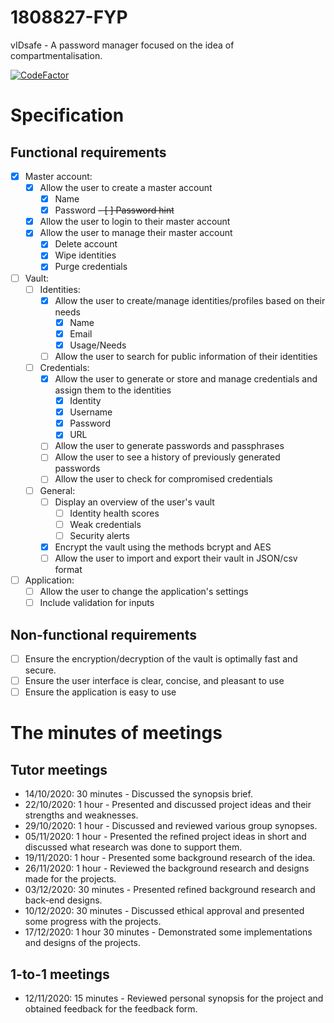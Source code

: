 # 1808827-FYP

vIDsafe - A password manager focused on the idea of compartmentalisation.

[![CodeFactor](https://www.codefactor.io/repository/github/outerme/1808827-fyp/badge)](https://www.codefactor.io/repository/github/outerme/1808827-fyp)

# Specification

## Functional requirements

- [x] Master account:
	- [x] Allow the user to create a master account
		- [x] Name
		- [x] Password
		~~- [ ] Password hint~~
	- [x] Allow the user to login to their master account
	- [x] Allow the user to manage their master account
		- [x] Delete account
		- [x] Wipe identities
		- [x] Purge credentials
- [ ] Vault:
	- [ ] Identities:	
		- [x] Allow the user to create/manage identities/profiles based on their needs
			- [x] Name
			- [x] Email
			- [x] Usage/Needs
		- [ ] Allow the user to search for public information of their identities
	- [ ] Credentials:
		- [x] Allow the user to generate or store and manage credentials and assign them to the identities
			- [x] Identity
			- [x] Username
			- [x] Password
			- [x] URL
		- [ ] Allow the user to generate passwords and passphrases
		- [ ] Allow the user to see a history of previously generated passwords
		- [ ] Allow the user to check for compromised credentials
	- [ ] General:
		- [ ] Display an overview of the user's vault
			- [ ] Identity health scores
			- [ ] Weak credentials
			- [ ] Security alerts
		- [x] Encrypt the vault using the methods bcrypt and AES
		- [ ] Allow the user to import and export their vault in JSON/csv format
- [ ] Application:
	- [ ] Allow the user to change the application's settings
	- [ ] Include validation for inputs

## Non-functional requirements

- [ ] Ensure the encryption/decryption of the vault is optimally fast and secure.
- [ ] Ensure the user interface is clear, concise, and pleasant to use
- [ ] Ensure the application is easy to use

# The minutes of meetings

## Tutor meetings

- 14/10/2020: 30 minutes - Discussed the synopsis brief.
- 22/10/2020: 1 hour - Presented and discussed project ideas and their strengths and weaknesses.
- 29/10/2020: 1 hour - Discussed and reviewed various group synopses.
- 05/11/2020: 1 hour - Presented the refined project ideas in short and discussed what research was done to support them.
- 19/11/2020: 1 hour - Presented some background research of the idea.
- 26/11/2020: 1 hour - Reviewed the background research and designs made for the projects.
- 03/12/2020: 30 minutes - Presented refined background research and back-end designs.
- 10/12/2020: 30 minutes - Discussed ethical approval and presented some progress with the projects.
- 17/12/2020: 1 hour 30 minutes - Demonstrated some implementations and designs of the projects.

## 1-to-1 meetings

- 12/11/2020: 15 minutes - Reviewed personal synopsis for the project and obtained feedback for the feedback form.
